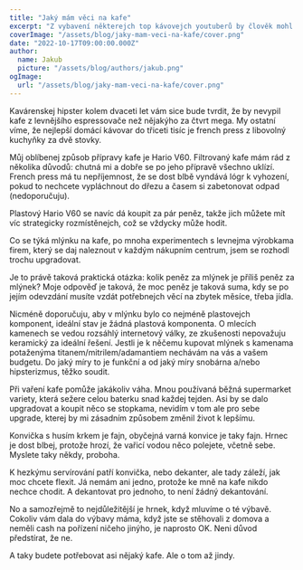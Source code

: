 ```yaml
---
title: "Jaký mám věci na kafe"
excerpt: "Z vybavení některejch top kávovejch youtuberů by člověk mohl snadno propadnout dojmu, že je normální mít vybavení na přípravu kafe v hodnotě vozovýho parku a všech spotřebičů dvou běžnejch českejch domácností. Neni. Co se týká domácí přípravy kafe, jednoduchý způsoby jsou name of the game."
coverImage: "/assets/blog/jaky-mam-veci-na-kafe/cover.png"
date: "2022-10-17T09:00:00.000Z"
author:
  name: Jakub
  picture: "/assets/blog/authors/jakub.png"
ogImage:
  url: "/assets/blog/jaky-mam-veci-na-kafe/cover.png"
---
```


Kavárenskej hipster kolem dvaceti let vám sice bude tvrdit, že by nevypil kafe z levnějšího espressovače než nějakýho za čtvrt mega. My ostatní víme, že nejlepší domácí kávovar do třiceti tisíc je french press z libovolný kuchyňky za dvě stovky.

Můj oblíbenej způsob přípravy kafe je Hario V60. Filtrovaný kafe mám rád z několika důvodů: chutná mi a dobře se po jeho přípravě všechno uklízí. French press má tu nepříjemnost, že se dost blbě vyndává lógr k vyhození, pokud to nechcete vypláchnout do dřezu a časem si zabetonovat odpad (nedoporučuju).

Plastový Hario V60 se navíc dá koupit za pár peněz, takže jich můžete mít víc strategicky rozmístěnejch, což se vždycky může hodit.

Co se týká mlýnku na kafe, po mnoha experimentech s levnejma výrobkama firem, který se daj naleznout v každým nákupním centrum, jsem se rozhodl trochu upgradovat.

Je to právě taková praktická otázka: kolik peněz za mlýnek je příliš peněz za mlýnek? Moje odpověď je taková, že moc peněz je taková suma, kdy se po jejím odevzdání musíte vzdát potřebnejch věcí na zbytek měsíce, třeba jídla.

Nicméně doporučuju, aby v mlýnku bylo co nejméně plastovejch komponent, ideální stav je žádná plastová komponenta. O mlecích kamenech se vedou rozsáhlý internetový války, ze zkušenosti nepovažuju keramický za ideální řešení. Jestli je k něčemu kupovat mlýnek s kamenama potaženýma titanem/mitrilem/adamantiem nechávám na vás a vašem budgetu. Do jaký míry to je funkční a od jaký míry snobárna a/nebo hipsterizmus, těžko soudit.

Při vaření kafe pomůže jakákoliv váha. Mnou používaná běžná supermarket variety, která sežere celou baterku snad každej tejden. Asi by se dalo upgradovat a koupit něco se stopkama, nevidím v tom ale pro sebe upgrade, kterej by mi zásadním způsobem změnil život k lepšímu.

Konvička s husím krkem je fajn, obyčejná varná konvice je taky fajn. Hrnec je dost blbej, protože hrozí, že vařicí vodou něco polejete, včetně sebe. Myslete taky někdy, proboha.

K hezkýmu servírování patří konvička, nebo dekanter, ale tady záleží, jak moc chcete flexit. Já nemám ani jedno, protože ke mně na kafe nikdo nechce chodit. A dekantovat pro jednoho, to není žádný dekantování.

No a samozřejmě to nejdůležitější je hrnek, když mluvíme o té výbavě. Cokoliv vám dala do výbavy máma, když jste se stěhovali z domova a neměli cash na pořízení ničeho jinýho, je naprosto OK. Neni důvod předstírat, že ne.

A taky budete potřebovat asi nějaký kafe. Ale o tom až jindy.
